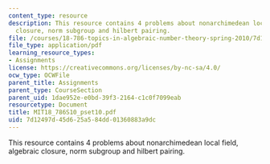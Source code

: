 ```yaml
---
content_type: resource
description: This resource contains 4 problems about nonarchimedean local field, algebraic
  closure, norm subgroup and hilbert pairing.
file: /courses/18-786-topics-in-algebraic-number-theory-spring-2010/7d12497d45d625a584dd01360883a9dc_MIT18_786S10_pset10.pdf
file_type: application/pdf
learning_resource_types:
- Assignments
license: https://creativecommons.org/licenses/by-nc-sa/4.0/
ocw_type: OCWFile
parent_title: Assignments
parent_type: CourseSection
parent_uid: 1dae952e-e0bd-39f3-2164-c1c0f7099eab
resourcetype: Document
title: MIT18_786S10_pset10.pdf
uid: 7d12497d-45d6-25a5-84dd-01360883a9dc
---
```

This resource contains 4 problems about nonarchimedean local field, algebraic closure, norm subgroup and hilbert pairing.